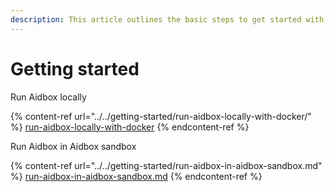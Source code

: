 ```yaml
---
description: This article outlines the basic steps to get started with Aidbox Forms
---
```


# Getting started

Run Aidbox locally

{% content-ref url="../../getting-started/run-aidbox-locally-with-docker/" %}
[run-aidbox-locally-with-docker](../../getting-started/run-aidbox-locally-with-docker/)
{% endcontent-ref %}

Run Aidbox in Aidbox sandbox

{% content-ref url="../../getting-started/run-aidbox-in-aidbox-sandbox.md" %}
[run-aidbox-in-aidbox-sandbox.md](../../getting-started/run-aidbox-in-aidbox-sandbox.md)
{% endcontent-ref %}
